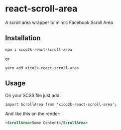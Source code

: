 # react-scroll-area

A scroll area wrapper to mimic Facebook Scroll Area

## Installation

```
npm i xico2k-react-scroll-area
```

or
```
yarn add xico2k-react-scroll-area
```

## Usage

On your SCSS file just add:
```
import ScrollArea from 'xico2k-react-scroll-area';
```

And like this on the render:
```html
<ScrollArea>Some Content</ScrollArea>
```
